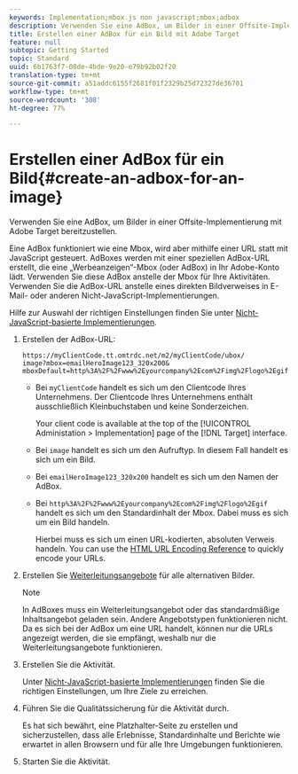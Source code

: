 ```yaml
---
keywords: Implementation;mbox.js non javascript;mbox;adbox
description: Verwenden Sie eine AdBox, um Bilder in einer Offsite-Implementierung unter Verwendung von Adobe Target bereitzustellen.
title: Erstellen einer AdBox für ein Bild mit Adobe Target
feature: null
subtopic: Getting Started
topic: Standard
uuid: 6b1763f7-08de-4bde-9e20-e79b92b02f20
translation-type: tm+mt
source-git-commit: a51addc6155f2681f01f2329b25d72327de36701
workflow-type: tm+mt
source-wordcount: '308'
ht-degree: 77%

---
```



# Erstellen einer AdBox für ein Bild{#create-an-adbox-for-an-image}

Verwenden Sie eine AdBox, um Bilder in einer Offsite-Implementierung mit Adobe Target bereitzustellen.

Eine AdBox funktioniert wie eine Mbox, wird aber mithilfe einer URL statt mit JavaScript gesteuert. AdBoxes werden mit einer speziellen AdBox-URL erstellt, die eine „Werbeanzeigen“-Mbox (oder AdBox) in Ihr Adobe-Konto lädt. Verwenden Sie diese AdBox anstelle der Mbox für Ihre Aktivitäten. Verwenden Sie die AdBox-URL anstelle eines direkten Bildverweises in E-Mail- oder anderen Nicht-JavaScript-Implementierungen.

Hilfe zur Auswahl der richtigen Einstellungen finden Sie unter  [Nicht-JavaScript-basierte Implementierungen](../../c-implementing-target/c-non-javascript-based-implementation/non-javascript-based-implementation.md#concept_4799C58B081A43F6B3B8CC25A8D5D7C4).

1. Erstellen der AdBox-URL:

   ```
   https://myClientCode.tt.omtrdc.net/m2/myClientCode/ubox/
   image?mbox=emailHeroImage123_320x200&
   mboxDefault=http%3A%2F%2Fwww%2Eyourcompany%2Ecom%2Fimg%2Flogo%2Egif
   ```

   * Bei `myClientCode` handelt es sich um den Clientcode Ihres Unternehmens. Der Clientcode Ihres Unternehmens enthält ausschließlich Kleinbuchstaben und keine Sonderzeichen.

      Your client code is available at the top of the [!UICONTROL Administation > Implementation] page of the [!DNL Target] interface.

   * Bei `image` handelt es sich um den Aufruftyp. In diesem Fall handelt es sich um ein Bild.

   * Bei `emailHeroImage123_320x200` handelt es sich um den Namen der AdBox.

   * Bei `http%3A%2F%2Fwww%2Eyourcompany%2Ecom%2Fimg%2Flogo%2Egif` handelt es sich um den Standardinhalt der Mbox. Dabei muss es sich um ein Bild handeln.

      Hierbei muss es sich um einen URL-kodierten, absoluten Verweis handeln. You can use the [HTML URL Encoding Reference](https://www.w3schools.com/tags/ref_urlencode.asp) to quickly encode your URLs.

1. Erstellen Sie [Weiterleitungsangebote](../../c-experiences/c-manage-content/offer-redirect.md#task_33C80CD722564303B687948261484F94) für alle alternativen Bilder.

   >[!NOTE]
   >
   >In AdBoxes muss ein Weiterleitungsangebot oder das standardmäßige Inhaltsangebot geladen sein. Andere Angebotstypen funktionieren nicht. Da es sich bei der AdBox um eine URL handelt, können nur die URLs angezeigt werden, die sie empfängt, weshalb nur die Weiterleitungsangebote funktionieren.

1. Erstellen Sie die Aktivität.

   Unter [Nicht-JavaScript-basierte Implementierungen](../../c-implementing-target/c-non-javascript-based-implementation/non-javascript-based-implementation.md#concept_4799C58B081A43F6B3B8CC25A8D5D7C4) finden Sie die richtigen Einstellungen, um Ihre Ziele zu erreichen.
1. Führen Sie die Qualitätssicherung für die Aktivität durch.

   Es hat sich bewährt, eine Platzhalter-Seite zu erstellen und sicherzustellen, dass alle Erlebnisse, Standardinhalte und Berichte wie erwartet in allen Browsern und für alle Ihre Umgebungen funktionieren.

1. Starten Sie die Aktivität.
